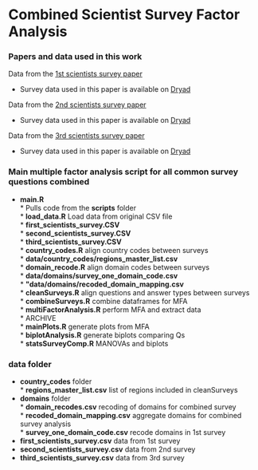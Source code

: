 # Combined Scientist Survey Factor Analysis
### Papers and data used in this work
Data from the [1st scientists survey paper](https://journals.plos.org/plosone/article?id=10.1371/journal.pone.0021101)

  * Survey data used in this paper is available on [Dryad](https://datadryad.org/stash/dataset/doi:10.5061/dryad.6t94p)

Data from the [2nd scientists survey paper](https://journals.plos.org/plosone/article?id=10.1371/journal.pone.0134826)

  * Survey data used in this paper is available on [Dryad](https://datadryad.org/stash/dataset/doi:10.5061/dryad.1ph92)

Data from the [3rd scientists survey paper](https://agupubs.onlinelibrary.wiley.com/doi/abs/10.1029/2018EA000461)

  * Survey data used in this paper is available on [Dryad](https://datadryad.org/stash/dataset/doi:10.5061/dryad.sv6t740)

### Main multiple factor analysis script for all common survey questions combined  
  * **main.R**  
        * Pulls code from the **scripts** folder  
            * **load_data.R** Load data from original CSV file  
                * **first_scientists_survey.CSV**  
                * **second_scientists_survey.CSV**  
                * **third_scientists_survey.CSV**  
            * **country_codes.R** align country codes between surveys    
                * **data/country_codes/regions_master_list.csv**  
            * **domain_recode.R** align domain codes between surveys    
                * **data/domains/survey_one_domain_code.csv**  
                * **"data/domains/recoded_domain_mapping.csv**  
            * **cleanSurveys.R** align questions and answer types between surveys   
            * **combineSurveys.R** combine dataframes for MFA   
            * **multiFactorAnalysis.R** perform MFA and extract data  
        * ARCHIVE   
            * **mainPlots.R** generate plots from MFA   
            * **biplotAnalysis.R** generate biplots comparing Qs   
            * **statsSurveyComp.R** MANOVAs and biplots   

### **data** folder  
  * **country_codes** folder  
        * **regions_master_list.csv** list of regions included in cleanSurveys  
  * **domains** folder   
        * **domain_recodes.csv** recoding of domains for combined survey  
        * **recoded_domain_mapping.csv** aggregate domains for combined survey analysis    
        * **survey_one_domain_code.csv** recode domains in 1st survey  
  * **first_scientists_survey.csv** data from 1st survey  
  * **second_scientists_survey.csv** data from 2nd survey  
  * **third_scientists_survey.csv** data from 3rd survey  
